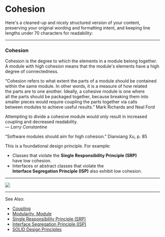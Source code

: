 # Cohesion

Here's a cleaned-up and nicely structured version of your content, preserving your original wording and formatting intent, and keeping line lengths under 70 characters for readability:

---

### Cohesion

Cohesion is the degree to which the elements in a module belong together.  
A module with high cohesion means that the module's elements have a high  
degree of connectedness.

“Cohesion refers to what extent the parts of a module should be contained  
within the same module. In other words, it is a measure of how related  
the parts are to one another. Ideally, a cohesive module is one where  
all the parts should be packaged together, because breaking them into  
smaller pieces would require coupling the parts together via calls  
between modules to achieve useful results.” 
 Mark Richards and Neal Ford

Attempting to divide a cohesive module would only result in increased  
coupling and decreased readability.  
— *Larry Constantine*

“Software modules should aim for high cohesion.”
 Dianxiang Xu, p. 85

This is a foundational design principle. For example:

- Classes that violate the **Single Responsibility Principle (SRP)**  
  have low cohesion.
- Interfaces or abstract classes that violate the  
  **Interface Segregation Principle (ISP)** also exhibit low cohesion.

---

![](cohesion.png)

---
See Also:
- [Coupling](Coupling.md)
- [Modularity, Module](Modularity-Module.md)
- [Single Responsibility Principle (SRP)](Single-Responsibility-Principle-SRP.md)
- [Interface Segregation Principle (ISP)](Interface-Segregation-Principle-ISP.md)
- [SOLID Design Principles](SOLID-Design-Principles.md)
